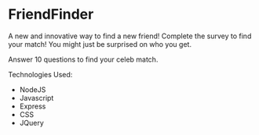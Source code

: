 # FriendFinder

A new and innovative way to find a new friend! Complete the survey to find your match! You might just be surprised on who you get. 

Answer 10 questions to find your celeb match.


Technologies Used: 
* NodeJS
* Javascript 
* Express
* CSS
* JQuery

